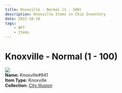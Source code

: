 ```yaml
---
title: Knoxville - Normal (1 - 100)
description: Knoxville Items in Chia Inventory
date: 2022-10-10
tags:
    - NFT
    - Items
---
```


# Knoxville - Normal (1 - 100)
<div class="item_thumbnail">
<img loading="lazy" src="https://gk3crzwivoqvtedtdkpdhnmlj54mwrasd6whea2ysyl3v52qk4.arweave.net/MrYo5siroVmQcxqeM7WLT3jLRBIfrH_IDWJYXuvdQVw"><br/>
<div><strong>Name:</strong> Knoxville#941</div>
<div><strong>Item Type:</strong> Knoxville</div>
<div><strong>Collection:</strong> <a href="https://www.spacescan.io/xch/nft/collection/col1lend2dcn558km4wcwta4xnkfv3xpcmlp9kyt0m909emvfxechlyqdl5ndg">City Illusion</a></div>
</div>

